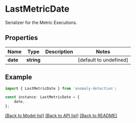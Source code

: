 # LastMetricDate

Serializer for the Metric Executions.

## Properties

Name | Type | Description | Notes
------------ | ------------- | ------------- | -------------
**date** | **string** |  | [default to undefined]

## Example

```typescript
import { LastMetricDate } from 'anomaly-detection';

const instance: LastMetricDate = {
    date,
};
```

[[Back to Model list]](../README.md#documentation-for-models) [[Back to API list]](../README.md#documentation-for-api-endpoints) [[Back to README]](../README.md)
